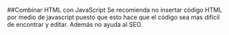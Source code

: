 ##Combinar HTML con JavaScript
Se recomienda no insertar código HTML por medio de javascript puesto que esto hace que el código sea mas difícil de encontrar y editar. Además no ayuda al SEO.
